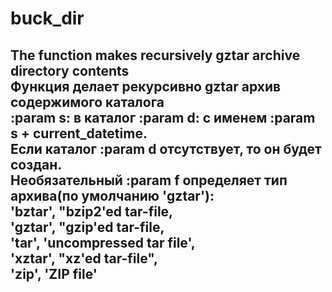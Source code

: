 # buck_dir
The function makes recursively gztar archive directory contents</br>
 Функция делает рекурсивно gztar архив содержимого каталога</br>
    :param s: в каталог :param d: с именем :param s + current_datetime.</br>
    Если каталог :param d отсутствует, то он будет создан.</br>
    Необязательный :param f определяет тип архива(по умолчанию 'gztar'):</br>
    'bztar', "bzip2'ed tar-file,</br>
    'gztar', "gzip'ed tar-file,</br>
    'tar',   'uncompressed tar file',</br>
    'xztar', "xz'ed tar-file",</br>
    'zip',   'ZIP file'</br>
-------------------------------------------------------------------------------

